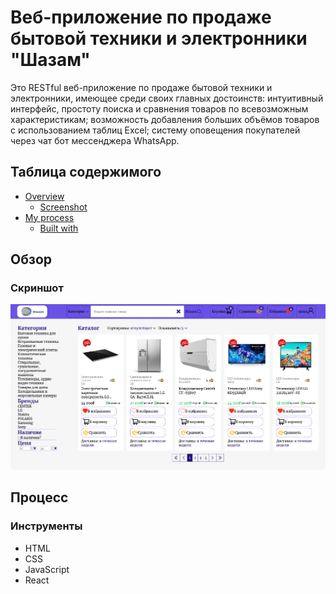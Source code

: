 # Веб-приложение по продаже бытовой техники и электронники "Шазам"

Это RESTful веб-приложение по продаже бытовой техники и электронники, имеющее среди своих главных достоинств: интуитивный интерфейс, простоту поиска и сравнения товаров по всевозможным характеристикам; возможность добавления больших объёмов товаров с использованием таблиц Excel; систему оповещения покупателей через чат бот мессенджера WhatsApp.

## Таблица содержимого

- [Overview](#обзор)
  - [Screenshot](#Скриншот)
- [My process](#Процесс)
  - [Built with](#Инструменты)

## Обзор

### Скриншот

![](./screenshot.png)

## Процесс

### Инструменты

- HTML
- CSS
- JavaScript
- React
